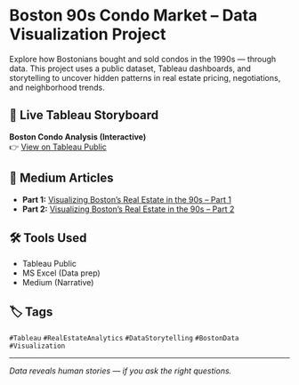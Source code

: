 # Boston 90s Condo Market – Data Visualization Project

Explore how Bostonians bought and sold condos in the 1990s — through data. This project uses a public dataset, Tableau dashboards, and storytelling to uncover hidden patterns in real estate pricing, negotiations, and neighborhood trends.

## 🔗 Live Tableau Storyboard  
**Boston Condo Analysis (Interactive)**  
👉 [View on Tableau Public](https://public.tableau.com/views/DVT_ExtendedProject_BostonCondoDatasetAnalysis/BostonCondoAnalysisStory?:language=en-GB&:sid=&:redirect=auth&:display_count=n&:origin=viz_share_link)

## 📖 Medium Articles

- **Part 1:** [Visualizing Boston’s Real Estate in the 90s – Part 1](https://medium.com/@poojanair5919/what-90s-boston-condo-sales-reveal-about-market-psychology-a-data-story-part-1-160028027f3d)  
- **Part 2:** [Visualizing Boston’s Real Estate in the 90s – Part 2](https://medium.com/@poojanair5919/what-90s-boston-condo-sales-reveal-about-market-psychology-a-data-story-part-2-cfdcac2efa9e)

## 🛠 Tools Used

- Tableau Public  
- MS Excel (Data prep)  
- Medium (Narrative)  

## 🏷️ Tags

`#Tableau` `#RealEstateAnalytics` `#DataStorytelling` `#BostonData` `#Visualization`  

---

*Data reveals human stories — if you ask the right questions.*
